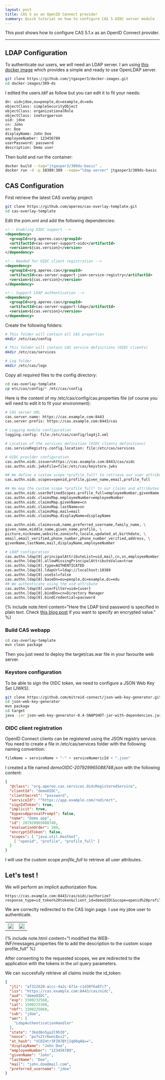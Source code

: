 ```yaml
---
layout: post
title: CAS 5 as an OpenID Connect provider
summary: Quick tutorial on how to configure CAS 5 OIDC server module
---
```


This post shows how to configure CAS 5.1.x as an OpenID Connect provider.

-----

## LDAP Configuration

To authenticate our users, we will need an LDAP server. I am using [this docker image](https://github.com/jtgasper3/docker-images/tree/master/389-ds) which provides a simple and ready to use OpenLDAP server.


```bash
git clone https://github.com/jtgasper3/docker-images.git
cd docker-images/389-ds
```

I edited the users.ldif as follow but you can edit it to fit your needs:

```bash
dn: uid=jdoe,ou=people,dc=example,dc=edu
objectClass: simpleSecurityObject
objectClass: organizationalRole
objectClass: inetorgperson
uid: jdoe
cn: John
sn: Doe
displayName: John Doe
employeeNumber: 123456789
userPassword: password
description: Demo user
```

Then build and run the container:

```bash
docker build --tag="jtgasper3/389ds-basic" .
docker run -d -p 10389:389 --name="ldap-server" jtgasper3/389ds-basic
```

## CAS Configuration

First retrieve the latest CAS overlay project:

```bash
git clone https://github.com/apereo/cas-overlay-template.git
cd cas-overlay-template
```

Edit the pom.xml and add the following dependencies:

```xml
<!-- Enabling OIDC support -->
<dependency>
  <groupId>org.apereo.cas</groupId>
  <artifactId>cas-server-support-oidc</artifactId>
  <version>${cas.version}</version>
</dependency>

<!-- Needed for OIDC client registration -->
<dependency>
  <groupId>org.apereo.cas</groupId>
  <artifactId>cas-server-support-json-service-registry</artifactId>
  <version>${cas.version}</version>
</dependency>

<!-- Support LDAP authentication -->
<dependency>
  <groupId>org.apereo.cas</groupId>
  <artifactId>cas-server-support-ldap</artifactId>
  <version>${cas.version}</version>
</dependency>
```

Create the following folders:

```bash
# This folder will contain all CAS properties
mkdir /etc/cas/config

# This folder will contain CAS service definitions (OIDC clients)
mkdir /etc/cas/services

# Log folder
mkdir /etc/cas/logs
```

Copy all required files to the config directory:

```bash
cd cas-overlay-template
cp etc/cas/config/* /etc/cas/config
```

Here is the content of my /etc/cas/config/cas.properties file (of course you will need to edit it to fit your environment):

```bash
# CAS server URL
cas.server.name: https://cas.example.com:8443
cas.server.prefix: https://cas.example.com:8443/cas

# Logging module configuration
logging.config: file:/etc/cas/config/log4j2.xml

# Location of the services definition (OIDC clients definitions)
cas.serviceRegistry.config.location: file:/etc/cas/services

# OIDC provider configuration
cas.authn.oidc.issuer=https://cas.example.com:8443/cas/oidc
cas.authn.oidc.jwksFile=file:/etc/cas/keystore.jwks

## We define a custom scope *profile_full* to retrieve our user attributes
cas.authn.oidc.scopes=openid,profile,given_name,email,profile_full

## We map the custom scope *profile_full* to our claims and attributes
cas.authn.oidc.userDefinedScopes.profile_full=employeeNumber,givenName,lastName,mail,displayName
cas.authn.oidc.claimsMap.employeeNumber=employeeNumber
cas.authn.oidc.claimsMap.givenName=cn
cas.authn.oidc.claimsMap.lastName=sn
cas.authn.oidc.claimsMap.mail=mail
cas.authn.oidc.claimsMap.displayName=displayName

cas.authn.oidc.claims=sub,name,preferred_username,family_name, \
given_name,middle_name,given_name,profile, \
picture,nickname,website,zoneinfo,locale,updated_at,birthdate, \
email,email_verified,phone_number,phone_number_verified,address, \
givenName,lastName,mail,displayName,employeeNumber

# LDAP configuration
cas.authn.ldap[0].principalAttributeList=uid,mail,cn,sn,employeeNumber,displayName
cas.authn.ldap[0].allowMissingPrincipalAttributeValue=true
cas.authn.ldap[0].type=AUTHENTICATED
cas.authn.ldap[0].ldapUrl=ldap://localhost:10389
cas.authn.ldap[0].useSsl=false
cas.authn.ldap[0].baseDn=ou=people,dc=example,dc=edu
## We authenticate using the uid attribute
cas.authn.ldap[0].userFilter=uid={user} 
cas.authn.ldap[0].bindDn=cn=Directory Manager
cas.authn.ldap[0].bindCredential=password
```

{% include note.html content="Here the LDAP bind password is specified in plain text. Check [this blog post](https://apereo.github.io/2017/03/24/cas51-ldapauthnjasypt-tutorial) if you want to specify an encrypted value." %}

### Build CAS webapp

```bash
cd cas-overlay-template
mvn clean package
```

Then you just need to deploy the target/cas.war file in your favourite web server.

### Keystore configuration

To be able to sign the OIDC token, we need to configure a JSON Web Key Set (JWKS).

```bash
git clone https://github.com/mitreid-connect/json-web-key-generator.git
cd json-web-key-generator
mvn package
cd target
java -jar json-web-key-generator-0.4-SNAPSHOT-jar-with-dependencies.jar -t RSA -s 2048 -i 1 -u sig -S -o /etc/cas/keystore.jwks
```

### OIDC client registration

OpenID Connect clients can be registered using the JSON registry service. You need to create a file in /etc/cas/services folder with the following naming convention:

```javascript
fileName = serviceName + "-" + serviceNumericId + ".json"
```

I created a file named *demoOIDC-207929965088748.json* with the following content:

```json
{
  "@class": "org.apereo.cas.services.OidcRegisteredService",
  "clientId": "demoOIDC",
  "clientSecret": "password",
  "serviceId": "^https://app.example.com/redirect",
  "signIdToken": true,
  "implicit": true,
  "bypassApprovalPrompt": false,
  "name": "Demo app",
  "id": 207929965088748,
  "evaluationOrder": 100,
  "encryptIdToken": false,
  "scopes": [ "java.util.HashSet",
    [ "openid", "profile", "profile_full" ]
  ]
}
```

I will use the custom scope *profile_full* to retrieve all user attributes.

## Let's test !

We will perform an implicit authorization flow.

```
https://cas.example.com:8443/cas/oidc/authorize?response_type=id_token%20token&client_id=demoOIDC&scope=openid%20profile%20profile_full&redirect_uri=https%3A%2F%2Fapp.example.com%2Fredirect&state=3km36n5yp2l9h26&nonce=po7s2tr6wnc8xs2
```

We are correclty redirected to the CAS login page. I use my jdoe user to authenticate.

<table>
<tr>
<td><img src="/images/login.png" style="width: 100%; height: auto"/></td>
<td><img src="/images/consent.png" style="width: 100%; height: auto"/></td>
</tr>
</table>

{% include note.html content="I modified the WEB-INF/messages.properties file to add the description to the custom scope profile_full" %}

After consenting to the requested scopes, we are redirected to the application with the tokens in the url query parameters.

We can succesfully retrieve all claims inside the id_token:

```json
{
  "jti": "af322620-accc-4a2c-b71e-c1d30f6a87c7",
  "iss": "https://cas.example.com:8443/cas/oidc",
  "aud": "demoOIDC",
  "exp": 1500232568,
  "iat": 1500225368,
  "nbf": 1500225068,
  "sub": "jdoe",
  "amr": [
    "LdapAuthenticationHandler"
  ],
  "state": "3km36n5yp2l9h26",
  "nonce": "po7s2tr6wnc8xs2",
  "at_hash": "VCOZ4tr3FZ07BYjIqD6qAQ==",
  "displayName": "John Doe",
  "employeeNumber": "123456789",
  "givenName": "John",
  "lastName": "Doe",
  "mail": "john.doe@mail.com",
  "preferred_username": "jdoe"
}
```
